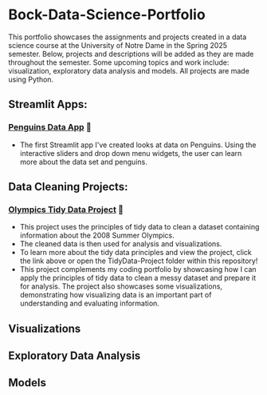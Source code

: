 # Bock-Data-Science-Portfolio
This portfolio showcases the assignments and projects created in a data science course at the University of Notre Dame in the Spring 2025 semester. Below, projects and descriptions will be added as they are made throughout the semester. Some upcoming topics and work include: visualization, exploratory data analysis and models. All projects are made using Python. 

## Streamlit Apps:
### [Penguins Data App](https://github.com/nataliebock/Bock-Data-Science-Portfolio/tree/main/basic_streamlit_app) 🐧 
- The first Streamlit app I've created looks at data on Penguins. Using the interactive sliders and drop down menu widgets, the user can learn more about the data set and penguins.

## Data Cleaning Projects: 
### [Olympics Tidy Data Project](https://github.com/nataliebock/Bock-Data-Science-Portfolio/tree/main/TidyData-Project) 🥇 
- This project uses the principles of tidy data to clean a dataset containing information about the 2008 Summer Olympics.
- The cleaned data is then used for analysis and visualizations.
- To learn more about the tidy data principles and view the project, click the link above or open the TidyData-Project folder within this repository!
- This project complements my coding portfolio by showcasing how I can apply the principles of tidy data to clean a messy dataset and prepare it for analysis. The project also showcases some visualizations, demonstrating how visualizing data is an important part of understanding and evaluating information. 

## Visualizations 

## Exploratory Data Analysis 

## Models
